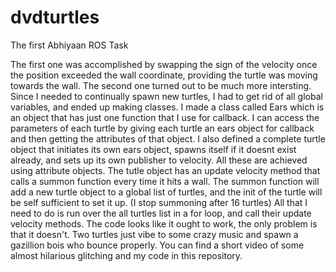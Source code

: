 # dvdturtles
The first Abhiyaan ROS Task


The first one was accomplished by swapping the sign of the velocity once the position exceeded the wall coordinate, providing the turtle was moving towards the wall.
The second one turned out to be much more intersting. Since I needed to continually spawn new turtles, I had to get rid of all global variables, and ended up making classes.
I made a class called Ears which is an object that has just one function that I use for callback. I can access the parameters of each turtle by giving each turtle an ears object for callback and then getting the attributes of that object.
I also defined a complete turtle object that initiates  its own ears object, spawns itself if it doesnt exist already, and sets up its own publisher to velocity. All these are achieved using attribute objects. 
The tutle object has an update velocity method that calls a summon function every time it hits a wall. The summon function will add a new turtle object to a global list of turtles, and the init of the turtle will be self sufficient to set it up. (I stop summoning after 16 turtles)
All that I need to do is run over the all turtles list in a for loop, and call their update velocity methods. 
The code looks like it ought to work, the only problem is that it doesn't. Two turtles just vibe to some crazy music and spawn a gazillion bois who bounce properly. 
You can find a short video of some almost hilarious glitching and my code in this repository.
